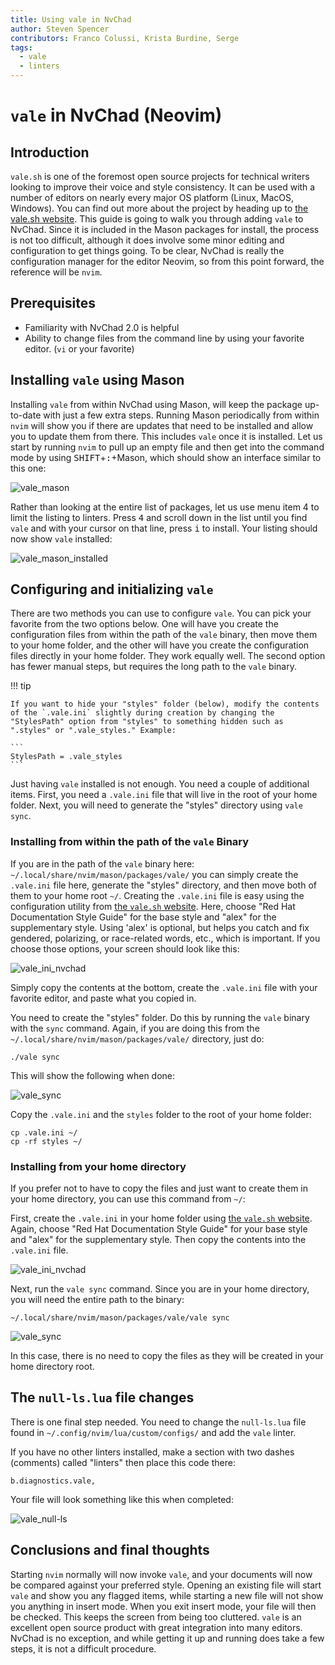 ```yaml
---
title: Using vale in NvChad
author: Steven Spencer
contributors: Franco Colussi, Krista Burdine, Serge
tags:
  - vale
  - linters
---
```


# `vale` in NvChad (Neovim)

## Introduction

`vale.sh` is one of the foremost open source projects for technical writers looking to improve their voice and style consistency. It can be used with a number of editors on nearly every major OS platform (Linux, MacOS, Windows). You can find out more about the project by heading up to [the vale.sh website](https://vale.sh/). This guide is going to walk you through adding `vale` to NvChad. Since it is included in the Mason packages for install, the process is not too difficult, although it does involve some minor editing and configuration to get things going. To be clear, NvChad is really the configuration manager for the editor Neovim, so from this point forward, the reference will be `nvim`.

## Prerequisites

* Familiarity with NvChad 2.0 is helpful
* Ability to change files from the command line by using your favorite editor. (`vi` or your favorite)

## Installing `vale` using Mason

Installing `vale` from within NvChad using Mason, will keep the package up-to-date with just a few extra steps. Running Mason periodically from within `nvim` will show you if there are updates that need to be installed and allow you to update them from there. This includes `vale` once it is installed. Let us start by running `nvim` to pull up an empty file and then get into the command mode by using <kbd>SHIFT</kbd>+<kbd>:</kbd>+Mason, which should show an interface similar to this one:

![vale_mason](images/vale_mason.png)

Rather than looking at the entire list of packages, let us use menu item 4 to limit the listing to linters. Press <kbd>4</kbd> and scroll down in the list until you find `vale` and with your cursor on that line, press <kbd>i</kbd> to install. Your listing should now show `vale` installed:

![vale_mason_installed](images/vale_mason_installed.png)

## Configuring and initializing `vale`

There are two methods you can use to configure `vale`. You can pick your favorite from the two options below. One will have you create the configuration files from within the path of the `vale` binary, then move them to your home folder, and the other will have you create the configuration files directly in your home folder. They work equally well. The second option has fewer manual steps, but requires the long path to the `vale` binary.

!!! tip

    If you want to hide your "styles" folder (below), modify the contents of the `.vale.ini` slightly during creation by changing the "StylesPath" option from "styles" to something hidden such as ".styles" or ".vale_styles." Example:

    ```
    StylesPath = .vale_styles
    ```

Just having `vale` installed is not enough. You need a couple of additional items. First, you need a `.vale.ini` file that will live in the root of your home folder. Next, you will need to generate the "styles" directory using `vale sync`.

### Installing from within the path of the `vale` Binary

If you are in the path of the `vale` binary here: `~/.local/share/nvim/mason/packages/vale/` you can simply create the `.vale.ini` file here, generate the "styles" directory, and then move both of them to your home root `~/`. Creating the `.vale.ini` file is easy using the configuration utility from [the `vale.sh` website](https://vale.sh/generator). Here, choose "Red Hat Documentation Style Guide" for the base style and "alex" for the supplementary style. Using 'alex' is optional, but helps you catch and fix gendered, polarizing, or race-related words, etc., which is important. If you choose those options, your screen should look like this:

![vale_ini_nvchad](images/vale_ini_nvchad.png)

Simply copy the contents at the bottom, create the `.vale.ini` file with your favorite editor, and paste what you copied in.

You need to create the "styles" folder. Do this by running the `vale` binary with the `sync` command. Again, if you are doing this from the `~/.local/share/nvim/mason/packages/vale/` directory, just do:

```
./vale sync
```

This will show the following when done:

![vale_sync](images/vale_sync.png)

Copy the `.vale.ini` and the `styles` folder to the root of your home folder:

```
cp .vale.ini ~/
cp -rf styles ~/
```

### Installing from your home directory

If you prefer not to have to copy the files and just want to create them in your home directory, you can use this command from `~/`:

First, create the `.vale.ini` in your home folder using [the `vale.sh` website](https://vale.sh/generator). Again, choose "Red Hat Documentation Style Guide" for your base style and "alex" for the supplementary style. Then copy the contents into the `.vale.ini` file.

![vale_ini_nvchad](images/vale_ini_nvchad.png)

Next, run the `vale sync` command. Since you are in your home directory, you will need the entire path to the binary:

```
~/.local/share/nvim/mason/packages/vale/vale sync
```

![vale_sync](images/vale_sync.png)

In this case, there is no need to copy the files as they will be created in your home directory root.


## The `null-ls.lua` file changes

There is one final step needed. You need to change the `null-ls.lua` file found in `~/.config/nvim/lua/custom/configs/` and add the `vale` linter.

If you have no other linters installed, make a section with two dashes (comments) called "linters" then place this code there:

```
b.diagnostics.vale,
```

Your file will look something like this when completed:

![vale_null-ls](images/vale_null-ls.png)

## Conclusions and final thoughts

Starting `nvim` normally will now invoke `vale`, and your documents will now be compared against your preferred style. Opening an existing file will start `vale` and show you any flagged items, while starting a new file will not show you anything in insert mode. When you exit insert mode, your file will then be checked. This keeps the screen from being too cluttered. `vale` is an excellent open source product with great integration into many editors. NvChad is no exception, and while getting it up and running does take a few steps, it is not a difficult procedure.

